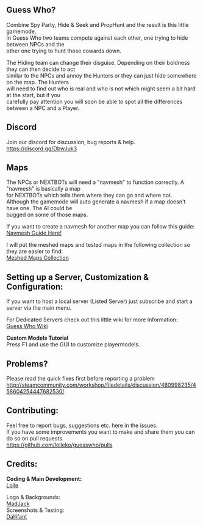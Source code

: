 ## Guess Who?

Combine Spy Party, Hide & Seek and PropHunt and the result is this little gamemode.<br> 
In Guess Who two teams compete against each other, one trying to hide between NPCs and the<br> 
other one trying to hunt those cowards down.

The Hiding team can change their disguise. Depending on their boldness they can then decide to act<br>
similar to the NPCs and annoy the Hunters or they can just hide somewhere on the map. The Hunters<br>
will need to find out who is real and who is not which might seem a bit hard at the start, but if you<br>
carefully pay attention you will soon be able to spot all the differences between a NPC and a Player.

## Discord

Join our discord for discussion, bug reports & help.<br> 
https://discord.gg/DbwJuk3

## Maps

The NPCs or NEXTBOTs will need a "navmesh" to function correctly. A "navmesh" is basically a map<br>
for NEXTBOTs which tells them where they can go and where not.<br>
Although the gamemode will auto generate a navmesh if a map doesn't have one. The AI could be<br>
bugged on some of those maps.

If you want to create a navmesh for another map you can follow this guide:<br>
[Navmesh Guide Here!](http://steamcommunity.com/sharedfiles/filedetails/?id=485737805)

I will put the meshed maps and tested maps in the following collection so they are easier to find:<br> 
[Meshed Maps Collection](http://steamcommunity.com/sharedfiles/filedetails/?id=479737012)

## Setting up a Server, Customization & Configuration:

If you want to host a local server (Listed Server) just subscribe and start a server via the main menu.

For Dedicated Servers check out this little wiki for more Information:<br>
[Guess Who Wiki](https://steamcommunity.com/linkfilter/?url=https://github.com/lolleko/guesswho/wiki)

**Custom Models Tutorial**<br>
Press F1 and use the GUI to customize playermodels.

## Problems?

Please read the quick fixes first before reporting a problem<br>
http://steamcommunity.com/workshop/filedetails/discussion/480998235/458604254447682530/

## Contributing:

Feel free to report bugs, suggestions etc. here in the issues.<br>
If you have some improvements you want to make and share them you can do so on pull requests.<br> 
https://github.com/lolleko/guesswho/pulls

## Credits:

**Coding & Main Development:**<br>
[Lolle](http://steamcommunity.com/id/lolleko/)

Logo & Backgrounds:<br>
[MadJack](http://steamcommunity.com/id/MadJack69/)<br>
Screenshots & Testing:<br>
[Dallifant](http://steamcommunity.com/id/Dallifant/)<br>

